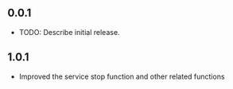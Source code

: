 ## 0.0.1

* TODO: Describe initial release.

## 1.0.1

* Improved the service stop function and other related functions